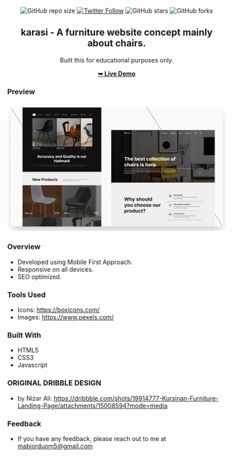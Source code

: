 <div align="center">
  
  ![GitHub repo size](https://img.shields.io/github/repo-size/mde3/karasi)
  [![Twitter Follow](https://img.shields.io/twitter/follow/mabiorduom?style=social)](https://twitter.com/intent/follow?screen_name=mabiorduom)
  ![GitHub stars](https://img.shields.io/github/stars/mde3/karasi?style=social)
  ![GitHub forks](https://img.shields.io/github/forks/mde3/karasi?style=social)
  
  <h2 align="center">karasi - A furniture website concept mainly about chairs.</h2>

  Built this for educational purposes only.

  <a href="https://karasi.netlify.app/"><strong>➥ Live Demo</strong></a>

</div>

### Preview
![preview](./readme-images/readme.png)


### Overview
- Developed using Mobile First Approach.
- Responsive on all devices.
- SEO optimized.

### Tools Used
- Icons: https://boxicons.com/
- Images: https://www.pexels.com/

### Built With
- HTML5
- CSS3
- Javascript

### ORIGINAL DRIBBLE DESIGN
- by Nizar Ali: https://dribbble.com/shots/19914777-Kursinan-Furniture-Landing-Page/attachments/15008594?mode=media

### Feedback
- If you have any feedback, please reach out to me at mabiorduom5@gmail.com
